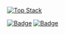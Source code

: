 [![Top Stack](https://widget.realdeveloper.pro/api/top?stack=Docker,Ruby,JavaScript)](https://github.com/negabaro)

[![Badge](https://widget.realdeveloper.pro/api/badge?title=Languages%20and%20Framework&badges=JavaScript,React,Vue,Next.js,Nuxt.js,Ruby,Ruby%20on%20Rails,Tailwind%20CSS,Shell)](https://github.com/negabaro)
[![Badge](https://widget.realdeveloper.pro/api/badge?title=Database%20and%20DevOps&badges=Linux,MySQL,Docker,AWS%20EC2,AWS%20S3,AWS%20Route%2053,AWS%20RDS,Git,GitHub)](https://github.com/negabaro)
